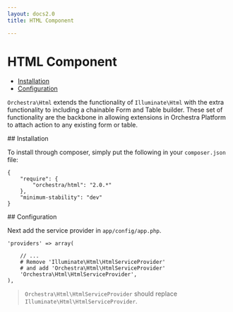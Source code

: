 ```yaml
---
layout: docs2.0
title: HTML Component

---
```


HTML Component
==============

* [Installation](#installation)
* [Configuration](#configuration)

<article id="introduction">

`Orchestra\Html` extends the functionality of `Illuminate\Html` with the extra functionality to including a chainable Form and Table builder. These set of functionality are the backbone in allowing extensions in Orchestra Platform to attach action to any existing form or table.

</article>

<article id="installation">
## Installation

To install through composer, simply put the following in your `composer.json` file:

	{
		"require": {
			"orchestra/html": "2.0.*"
		},
		"minimum-stability": "dev"
	}

</article>

<article id="configuration">
## Configuration

Next add the service provider in `app/config/app.php`.

	'providers' => array(
		
		// ...
		# Remove 'Illuminate\Html\HtmlServiceProvider' 
		# and add 'Orchestra\Html\HtmlServiceProvider'
		'Orchestra\Html\HtmlServiceProvider',
	),

> `Orchestra\Html\HtmlServiceProvider` should replace `Illuminate\Html\HtmlServiceProvider`.

</article>
